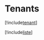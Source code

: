 # Tenants

[!include[tenant](tenants.tenant.autogen.md)]

[!include[liste](tenants.liste.autogen.md)]











































